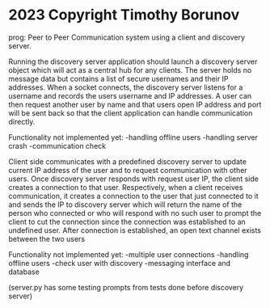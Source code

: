 # 2023 Copyright Timothy Borunov

prog: Peer to Peer Communication system using a client and discovery server.

Running the discovery server application should launch a discovery server object
which will act as a central hub for any clients. The server holds no message
data but contains a list of secure usernames and their IP addresses. When
a socket connects, the discovery server listens for a username and records
the users username and IP addresses. A user can then request another user by
name and that users open IP address and port will be sent back so that the
client application can handle communication directly.

Functionality not implemented yet:
-handling offline users
-handling server crash
-communication check

Client side communicates with a predefined discovery server to update current
IP address of the user and to request communication with other users.
Once discovery server responds with request user IP, the client side creates
a connection to that user.
Respectively, when a client receives communication, it creates a connection to
the user that just connected to it and sends the IP to discovery server which
will return the name of the person who connected or who will respond with no
such user to prompt the client to cut the connection since the connection was
established to an undefined user.
After connection is established, an open text channel exists between the two users

Functionality not implemented yet:
-multiple user connections
-handling offline users
-check user with discovery
-messaging interface and database

(server.py has some testing prompts from tests done before discovery server)